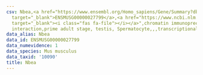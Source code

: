 ```yaml
---
csv: Nbea,<a href="https://www.ensembl.org/Homo_sapiens/Gene/Summary?db=core;g=ENSMUSG00000027799"
  target="_blank">ENSMUSG00000027799</a>,<a href="https://www.ncbi.nlm.nih.gov/pubmed/25450459"
  target="_blank"><i class="fas fa-file"></i></a>",chromatin immunoprecipitation assay,direct
  interaction,prime adult stage, testis, Spermatocyte,,,transcriptional regulation,
data_alias: Nbea
data_id: ENSMUSG00000027799
data_numevidence: 1
data_species: Mus musculus
data_taxid: '10090'
title: Nbea
---
```

